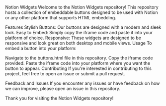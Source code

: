 Notion Widgets
Welcome to the Notion Widgets repository! This repository hosts a collection of embeddable buttons designed to be used with Notion or any other platform that supports HTML embedding.

Features
Stylish Buttons: Our buttons are designed with a modern and sleek look.
Easy to Embed: Simply copy the iframe code and paste it into your platform of choice.
Responsive: These widgets are designed to be responsive and look great on both desktop and mobile views.
Usage
To embed a button into your platform:

Navigate to the buttons.html file in this repository.
Copy the iframe code provided.
Paste the iframe code into your platform where you want the button to appear.
Contributing
If you're interested in contributing to this project, feel free to open an issue or submit a pull request.

Feedback and Issues
If you encounter any issues or have feedback on how we can improve, please open an issue in this repository.

Thank you for visiting the Notion Widgets repository!
